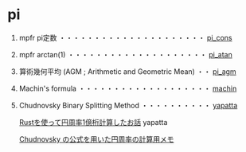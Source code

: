 # pi

1. mpfr pi定数 ・・・・・・・・・・・・・・・・・・・・・ [pi_cons](pi_cons)
2. mpfr arctan(1)  ・・・・・・・・・・・・・・・・・・・・ [pi_atan](pi_atan)
3. 算術幾何平均 (AGM ; Arithmetic and Geometric Mean) ・・ [pi_agm](pi_agm)
4. Machin's formula  ・・・・・・・・・・・・・・・・・・・ [machin](machin)
5. Chudnovsky Binary Splitting Method ・・・・・・・・・・ [yapatta](yapatta)

    [Rustを使って円周率1億桁計算したお話](https://zenn.dev/uu/articles/48e2d4098b6aca)  yapatta
    
    [Chudnovsky の公式を用いた円周率の計算用メモ](https://qiita.com/peria/items/c02ef9fc18fb0362fb89)
